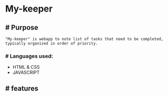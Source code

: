 # My-keeper
## # Purpose
`"My-keeper" is webapp to note list of tasks that need to be completed, typically organized in order of priority.`
### # Languages used:
- HTML & CSS 
- JAVASCRIPT
## # features

